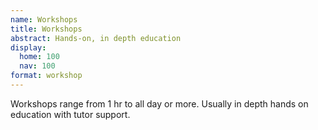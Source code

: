 ```yaml
---
name: Workshops
title: Workshops
abstract: Hands-on, in depth education
display:
  home: 100
  nav: 100
format: workshop
---
```

Workshops range from 1 hr to all day or more.
Usually in depth hands on education with tutor support.
